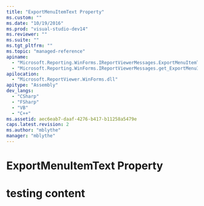 ```yaml
---
title: "ExportMenuItemText Property"
ms.custom: ""
ms.date: "10/19/2016"
ms.prod: "visual-studio-dev14"
ms.reviewer: ""
ms.suite: ""
ms.tgt_pltfrm: ""
ms.topic: "managed-reference"
apiname: 
  - "Microsoft.Reporting.WinForms.IReportViewerMessages.ExportMenuItemText"
  - "Microsoft.Reporting.WinForms.IReportViewerMessages.get_ExportMenuItemText"
apilocation: 
  - "Microsoft.ReportViewer.WinForms.dll"
apitype: "Assembly"
dev_langs: 
  - "CSharp"
  - "FSharp"
  - "VB"
  - "C++"
ms.assetid: aec6eab7-daaf-4276-b417-b11258a5479e
caps.latest.revision: 2
ms.author: "mblythe"
manager: "mblythe"
---
```

# ExportMenuItemText Property
# testing content